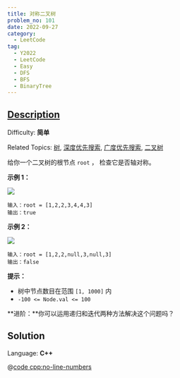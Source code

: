 ```yaml
---
title: 对称二叉树
problem_no: 101
date: 2022-09-27
category:
  - LeetCode
tag:
  - Y2022
  - LeetCode
  - Easy
  - DFS
  - BFS
  - BinaryTree
---
```


## [Description](https://leetcode.cn/problems/symmetric-tree/)

Difficulty: **简单**

Related Topics: [树](https://leetcode.cn/tag/tree/), [深度优先搜索](https://leetcode.cn/tag/depth-first-search/), [广度优先搜索](https://leetcode.cn/tag/breadth-first-search/), [二叉树](https://leetcode.cn/tag/binary-tree/)


给你一个二叉树的根节点 `root` ， 检查它是否轴对称。

**示例 1：**

![](https://assets.leetcode.com/uploads/2021/02/19/symtree1.jpg)

```
输入：root = [1,2,2,3,4,4,3]
输出：true
```

**示例 2：**

![](https://assets.leetcode.com/uploads/2021/02/19/symtree2.jpg)

```
输入：root = [1,2,2,null,3,null,3]
输出：false
```

**提示：**

*   树中节点数目在范围 `[1, 1000]` 内
*   `-100 <= Node.val <= 100`

**进阶：**你可以运用递归和迭代两种方法解决这个问题吗？


## Solution

Language: **C++**

@[code cpp:no-line-numbers](../_codes/algorithm/code/leet-code/101-main.cpp)
